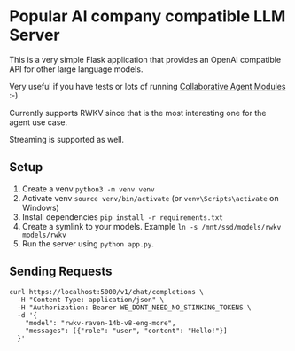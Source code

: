 # Popular AI company compatible LLM Server

This is a very simple Flask application that provides an OpenAI compatible API for other large language models.

Very useful if you have tests or lots of running [Collaborative Agent Modules](https://github.com/xpressai/xai-gpt-agent-toolkit) :-)

Currently supports RWKV since that is the most interesting one for the agent use case.

Streaming is supported as well.

## Setup
1. Create a venv `python3 -m venv venv`
2. Activate venv `source venv/bin/activate` (or `venv\Scripts\activate` on Windows)
3. Install dependencies `pip install -r requirements.txt`
4. Create a symlink to your models. Example `ln -s /mnt/ssd/models/rwkv models/rwkv`
5. Run the server using `python app.py`.

## Sending Requests
```
curl https://localhost:5000/v1/chat/completions \
  -H "Content-Type: application/json" \
  -H "Authorization: Bearer WE_DONT_NEED_NO_STINKING_TOKENS \
  -d '{
    "model": "rwkv-raven-14b-v8-eng-more",
    "messages": [{"role": "user", "content": "Hello!"}]
  }'
```

